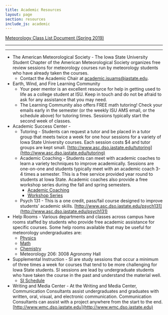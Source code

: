 ```yaml
---
title: Academic Resources
layout: page
section: resources
include_js: academic
---
```


[Meteorology Class List Document (Spring 2019)](https://docs.google.com/spreadsheets/d/1O-BoPLneCBCmjkLFyNJK3HdER71vyF3mV8XfK9vn2Ys/edit?usp=sharing)

---

<div id="calendar"></div>

---

- The American Meteorological Society - The Iowa State University Student Chapter of the American Meteorological Society organizes free review sessions for meteorology courses run by meteorology students who have already taken the courses.
   - Contact the Academic Chair at [academic.isuams@iastate.edu](mailto:academic.isuams@iastate.edu).
- Earth, Wind, and Fire Learning Community
   - Your peer mentor is an excellent resource for help in getting used to life as a college student at ISU. Keep in touch and do not be afraid to ask for any assistance that you may need.
   - The Learning Community also offers FREE math tutoring! Check your emails early in the semester (or the weekly ISU AMS email, or the schedule above) for tutoring times. Sessions typically start the second week of classes.
- Academic Success Center - 
   - Tutoring - Students can request a tutor and be placed in a tutor group that meets twice a week for one hour sessions for a variety of Iowa State University courses.  Each session costs $4 and tutor groups are kept small. [http://www.asc.dso.iastate.edu/tutoring](http://www.asc.dso.iastate.edu/tutoring)
   - Academic Coaching - Students can meet with academic coaches to learn a variety techniques to improve academically.  Sessions are one-on-one and students typically meet with an academic coach 3-4 times a semester.  This is a free service provided year round to students at Iowa State.  Academic coaches also provide a free workshop series during the fall and spring semesters.
      - [Academic Coaching](http://www.asc.dso.iastate.edu/coaching)
      - [Workshop Series](http://www.asc.dso.iastate.edu/coaching/workshop)
   - Psych 131 - This is a one credit, pass/fail course designed to improve students’ academic skills. [http://www.asc.dso.iastate.edu/psych131](http://www.asc.dso.iastate.edu/psych131)
- Help Rooms - Various departments and classes across campus have rooms staffed by students who provide free academic assistance for specific courses.  Some help rooms available that may be useful for meteorology undergraduates are:
   - [Physics](http://www.physastro.iastate.edu/courses/help-rooms)
   - [Math](https://docs.google.com/spreadsheets/d/1Dhv8N_f48Z2xVDoIAzmNUKg_pUIVUOgtJ5sEmFL1dGs/pubhtml#)
   - [Chemistry](http://www.chem.iastate.edu/chemistry-help-room)
   - Meteorology 206: 3008 Agronomy Hall
- Supplemental Instruction - SI are study sessions that occur a minimum of three times a week for courses that tend to be more challenging for Iowa State students.  SI sessions are lead by undergraduate students who have taken the course in the past and understand the material well.
   - [SI Schedule](https://apps-dso.sws.iastate.edu/si/)
- Writing and Media Center - At the Writing and Media Center, Communication Consultants assist undergraduates and graduates with written, oral, visual, and electronic communication.  Communication Consultants can assist with a project anywhere from the start to the end. [http://www.wmc.dso.iastate.edu](http://www.wmc.dso.iastate.edu)

<div class='fake' style='display:none;'>Test</div>
